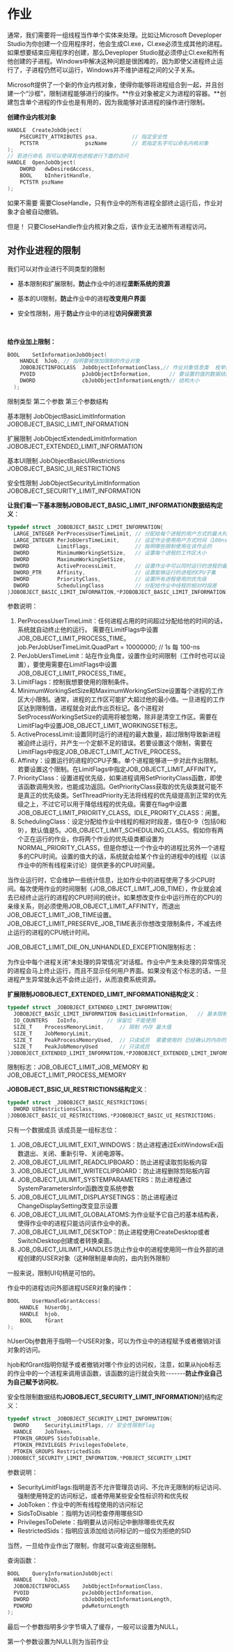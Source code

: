 # 作业

通常，我们需要将一组线程当作单个实体来处理。比如让Microsoft Deveploper Studio为你创建一个应用程序时，他会生成Cl.exe，Cl.exe必须生成其他的进程。如果想要结束应用程序的创建，那么Deveploper Studio就必须停止Cl.exe和所有他创建的子进程。Windows中解决这种问题是很困难的，因为即使父进程终止运行了，子进程仍然可以运行，Windows并不维护进程之间的父子关系。



Microsoft提供了一个新的作业内核对象，使得你能够将进程组合到一起，并且创建一个“沙框”，限制进程能够进行的操作。**作业对象被定义为进程的容器。**创建包含单个进程的作业也是有用的，因为我能够对该进程的操作进行限制。



**创建作业内核对象**

```c++
HANDLE	CreateJobObject(
	PSECURITY_ATTRIBUTES psa,			// 指定安全性
	PCTSTR				 pszName		// 若指定名字可以命名内核对象
);
// 若进行命名 则可以使得其他进程进行下面的访问
HANDLE	OpenJobObject(
	DWORD	dwDesiredAccess,
  	BOOL	bInheritHandle,
  	PCTSTR pszName
);
```

如果不需要 需要CloseHandle，只有作业中的所有进程全部终止运行后，作业对象才会被自动撤销。

但是！ 只要CloseHandle作业内核对象之后，该作业无法被所有进程访问。



## 对作业进程的限制

我们可以对作业进行不同类型的限制

- 基本限制和扩展限制，**防止**作业中的进程**垄断系统的资源**

- 基本的UI限制，**防止**作业中的进程**改变用户界面**

- 安全性限制，用于**防止**作业中的进程**访问保密资源**

  ​

**给作业加上限制：**

```c++
BOOL	SetInformationJobObject(
	HANDLE	hJob, // 指明要被施加限制的作业对象
  	JOBOBJECTINFOCLASS	JobObjectInformationClass,// 作业对象信息类  枚举类型 指明要使用的限制类型
  	PVOID				pJobObjectInformation,		// 要设置的值的数据结构的基地址
  	DWORD				cbJobObjectInformationLength// 结构大小
  );
```

限制类型				第二个参数							第三个参数结构

基本限制		JobObjectBasicLimitInformation	  JOBOBJECT_BASIC_LIMIT_INFORMATION

扩展限制		JobObjectExtendedLimitInformation  JOBOBJECT_EXTENDED_LIMIT_INFORMATION

基本UI限制	JobObjectBasicUIRestrictions		  JOBOBJECT_BASIC_UI_RESTRICTIONS

安全性限制	JobObjectSecurityLimitInformation	JOBOBJECT_SECURITY_LIMIT_INFORMATION

**让我们看一下基本限制JOBOBJECT_BASIC_LIMIT_INFORMATION数据结构定义**：

```c++
typedef	struct _JOBOBJECT_BASIC_LIMIT_INFORMATION{
  LARGE_INTEGER	PerProcessUserTimeLimit, // 分配给每个进程的用户方式的最大时间(100ns间隔)
  LARGE_INTEGER	PerJobUersTimeLimit,	 // 设定作业使用用户方式时间（100ns间隔）
  DWORD			LimitFlags,				 // 指明哪些限制使用在该作业的
  DWORD			MinimumWorkingSetSize,	 // 设置每个进程的工作区大小
  DWORD			MaximumWorkingSetSize,
  DWORD			ActiveProcessLimit,		 //	设置作业中可以同时运行的进程的最大数量
  DWORD_PTR		Affinity,				 //	设置能够运行的进程的CPU子集
  DWORD			PriorityClass,			 //	设置所有进程使用的优先级
  DWORD			SchedulingClass			 //	分配给作业中线程的相对时段差
}JOBOBJECT_BASIC_LIMIT_INFORMATION,*PJOBOBJECT_BASIC_LIMIT_INFORMATION;
```

参数说明：

1. PerProcessUserTimeLimit：任何进程占用的时间超过分配给他的时间的话，系统就自动终止他的运行。	需要在LimitFlags中设置JOB_OBJECT_LIMIT_PROCESS_TIME。job.PerJobUserTimeLimit.QuadPart = 10000000; // 1s  每 100-ns
2. PerJobUersTimeLimit：站在作业角度，设置作业时间限制（工作时也可以设置），要使用需要在LimitFlags中设置JOB_OBJECT_LIMIT_PROCESS_TIME。
3. LimitFlags：控制我想要使用的限制条件。
4. MinimumWorkingSetSize和MaximumWorkingSetSize设置每个进程的工作区大小限制。通常，进程的工作区可能扩大超过他的最小值。一旦进程的工作区达到限制值，进程就会对此作出页标记。各个进程对SetProcessWorkingSetSize的调用将被忽略，除非是清空工作区。需要在LimitFlag中设置JOB_OBJECT_LIMIT_WORKINGSET标志。
5. ActiveProcessLimit:设置同时运行的进程的最大数量，超过限制导致新进程被迫终止运行，并产生一个定额不足的错误。若要设置这个限制，需要在LimitFlags中指定JOB_OBJECT_LIMIT_ACTIVE_PROCESS。
6. Affinity：设置运行的进程的CPU子集。单个进程能够进一步对此作出限制。若要设置这个限制。在LimitFlags中指定JOB_OBJECT_LIMIT_AFFINITY。
7. PriorityClass：设置进程优先级，如果进程调用SetPriorityClass函数，即使该函数调用失败，也能成功返回。GetPriorityClass获取的优先级类就可能不是真正的优先级类。SetThreadPriority无法将线程的优先级提高到正常的优先级之上，不过它可以用于降低线程的优先级。需要在flag中设置JOB_OBJECT_LIMIT_PRIORITY_CLASS。IDLE_PRORITY_CLASS：闲置。
8. SchedulingClass：设定分配给作业中线程的相对时段差，值在0-9（包括0和9），默认值是5。JOB_OBJECT_LIMIT_SCHEDULING_CLASS。假如你有两个正在运行的作业，你将两个作业的优先级类都设置为NORMAL_PRIORITY_CLASS，但是你想让一个作业中的进程比另外一个进程多的CPU时间。设置的值大的话，系统就会给某个作业的进程中的线程（以该作业中的所有线程来讨论）提供更多的CPU时间量。

当作业运行时，它会维护一些统计信息，比如作业中的进程使用了多少CPU时间。每次使用作业的时间限制（JOB_OBJECT_LIMIT_JOB_TIME），作业就会减去已经终止运行的进程的CPU时间的统计。如果想改变作业中运行所在的CPU的亲缘关系，则必须使用JOB_OBJECT_LIMIT_AFFINITY，而退出JOB_OBJECT_LIMIT_JOB_TIME设置。JOB_OBJECT_LIMIT_PRESERVE_JOB_TIME表示你想改变限制条件，不减去终止运行的进程的CPU统计时间。



JOB_OBJECT_LIMIT_DIE_ON_UNHANDLED_EXCEPTION限制标志：

为作业中每个进程关闭”未处理的异常情况“对话框。作业中产生未处理的异常情况的进程会马上终止运行，而且不显示任何用户界面。如果没有这个标志的话，一旦进程产生异常就永远不会终止运行，从而浪费系统资源。



**扩展限制JOBOBJECT_EXTENDED_LIMIT_INFORMATION结构定义**：

```c++
typedef	struct _JOBOBJECT_EXTENDED_LIMIT_INFORMATION{
  JOBOBJECT_BASIC_LIMIT_INFORMATION BasicLimitInformation,   // 基本限制
  IO_COUNTERS 	IoInfo,			// 保留位 不能使用
  SIZE_T 	ProcessMemoryLimit,		// 限制 内存 最大值
  SIZE_T 	JobMemoryLimit,
  SIZE_T 	PeakProcessMemoryUsed,	// 只读成员  需要使用的 已经确认的内存的最大值
  SIZE_T	PeakJobMemoryUsed		// 只读成员
}JOBOBJECT_EXTENDED_LIMIT_INFORMATION,*PJOBOBJECT_EXTENDED_LIMIT_INFORMATION;
```

限制标志：JOB_OBJECT_LIMIT_JOB_MEMORY 和 JOB_OBJECT_LIMIT_PROCESS_MEMORY



**JOBOBJECT_BSIC_UI_RESTRICTIONS结构定义**：

```c++
typedef struct _JOBOBJECT_BASIC_RESTRICTIONS{
  DWORD UIRestrictionsClass,
}JOBOBJECT_BASIC_UI_RESTRICTIONS,*PJOBOBJECT_BASIC_UI_RESTRICTIONS;
```

只有一个数据成员  该成员是一组标志位：

1. JOB_OBJECT_UILIMIT_EXIT_WINDOWS：防止进程通过ExitWindowsEx函数退出、关闭、重新引导、关闭电源等。
2. JOB_OBJECT_UILIMIT_READCLIPBOARD：防止进程读取剪贴板内容
3. JOB_OBJECT_UILIMIT_WRITECLIPBOARD：防止进程删除剪贴板内容
4. JOB_OBJECT_UILIMIT_SYSTEMPARAMETERS：防止进程通过SystemParametersInfor函数改变系统参数
5. JOB_OBJECT_UILIMIT_DISPLAYSETINGS：防止进程通过ChangeDisplaySetting改变显示设置
6. JOB_OBJECT_UILIMIT_GLOBALATOMS:为作业赋予它自己的基本结构表，使得作业中的进程只能访问该作业中的表。
7. JOB_OBJECT_UILIMIT_DESKTOP：防止进程使用CreateDesktop或者SwitchDesktop创建或者转换桌面。
8. JOB_OBJECT_UILIMIT_HANDLES:防止作业中的进程使用同一作业外部的进程创建的USER对象（这种限制是单向的，由内到外限制）



一般来说，限制UI句柄是可怕的。

作业中的进程访问外部进程USER对象的操作：

```c++
BOOL	UserHandleGrantAccess(
	HANDLE	hUserObj,
  	HANDLE	hjob,
  	BOOL	fGrant
);
```

hUserObj参数用于指明一个USER对象，可以为作业中的进程赋予或者撤销对该对象的访问。

hjob和fGrant指明你赋予或者撤销对哪个作业的访问权，注意，如果从hjob标志的作业中的一个进程来调用该函数，该函数的运行就会失败-------**防止作业自己为自己赋予访问权**。





安全性限制数据结构**JOBOBJECT_SECURITY_LIMIT_INFORMATION**的结构定义：

```c++
typedef struct _JOBOBJECT_SECURITY_LIMIT_INFORMATION{
  DWORD		SecurityLimitFlags, // 安全性限制flag
  HANDLE	JobToken，
  PTOKEN_GROUPS	SidsToDisable,
  PTOKEN_PRIVILEGES	PrivilegesToDelete,
  PTOKEN_GROUPS	RestrictedSids
}JOBOBECT_SECURITY_LIMIT_INFOMATION,*POBJECT_SECURITY_LIMIT
```

参数说明：

- SecurityLimitFlags:指明是否不允许管理员访问、不允许无限制的标记访问、强制使用特定的访问标记，或者停用某些安全性标识符和优先权
- JobToken：作业中的所有线程使用的访问标记
- SidsToDisable ：指明为访问检查停用哪些SID
- PrivilegesToDelete：指明要从访问标记中删除哪些优先权
- RestrictedSids：指明应该添加给访问标记的一组仅为拒绝的SID



当然，一旦给作业作出了限制，你就可以查询这些限制。

查询函数：

```c++
BOOL	QueryInformationJobObject(
  HANDLE	hJob,
  JOBOBJECTINFOCLASS	JobObjectInformationClass,
  PVOID					pvJobObjectInformation,
  DWORD					cbJobObjectInformationLength,
  PDWORD				pdwReturnLength
);
```

最后一个参数指明多少字节填入了缓存，一般可以设置为NULL，

第一个参数设置为NULL则为当前作业​		

